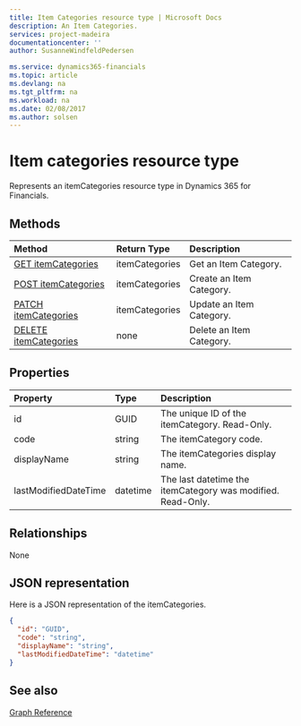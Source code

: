 ```yaml
---
title: Item Categories resource type | Microsoft Docs
description: An Item Categories.
services: project-madeira
documentationcenter: ''
author: SusanneWindfeldPedersen

ms.service: dynamics365-financials
ms.topic: article
ms.devlang: na
ms.tgt_pltfrm: na
ms.workload: na
ms.date: 02/08/2017
ms.author: solsen
---
```


# Item categories resource type
Represents an itemCategories resource type in Dynamics 365 for Financials.

## Methods

| Method       | Return Type  |Description|
|:---------------|:--------|:----------|
|[GET itemCategories](../api/dynamics_get_itemcategories.md)|itemCategories|Get an Item Category.|
|[POST itemCategories](../api/dynamics_create_itemcategories.md)|itemCategories|Create an Item Category.|
|[PATCH itemCategories](../api/dynamics_update_itemcategories.md)|itemCategories|Update an Item Category.|
|[DELETE itemCategories](../api/dynamics_delete_itemcategories.md)|none|Delete an Item Category.|

## Properties
| Property	   | Type	|Description|
|:---------------|:--------|:----------|
|id|GUID|The unique ID of the itemCategory. Read-Only.|
|code|string|The itemCategory code.|
|displayName|string|The itemCategories display name.|
|lastModifiedDateTime|datetime|The last datetime the itemCategory was modified. Read-Only.|  


## Relationships
None

## JSON representation

Here is a JSON representation of the itemCategories.

```json
{
  "id": "GUID",
  "code": "string",
  "displayName": "string",
  "lastModifiedDateTime": "datetime"
}
```

## See also
[Graph Reference](../api/dynamics_graph_reference.md)  
